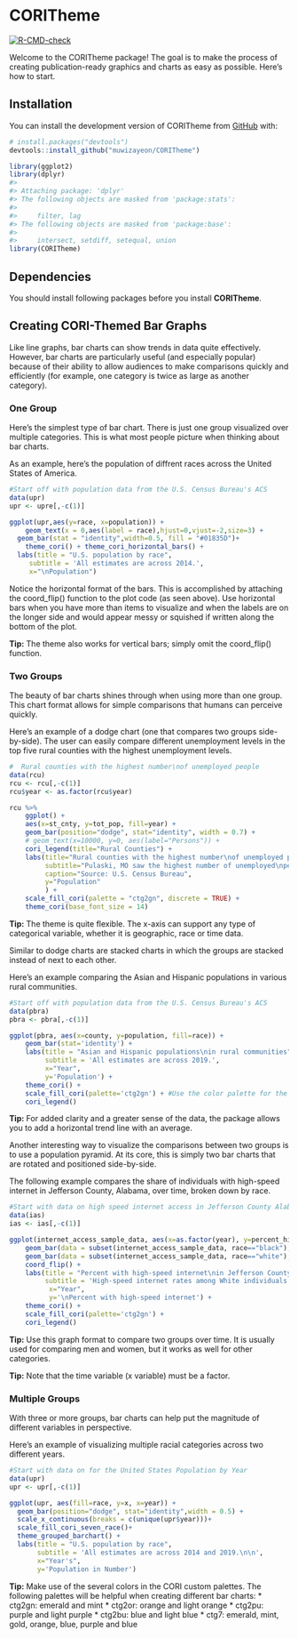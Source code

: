 
<!-- README.md is generated from README.Rmd. Please edit that file -->

# CORITheme

<!-- badges: start -->

[![R-CMD-check](https://github.com/muwizayeon/CORITheme/actions/workflows/R-CMD-check.yaml/badge.svg)](https://github.com/muwizayeon/CORITheme/actions/workflows/R-CMD-check.yaml)
<!-- badges: end -->


Welcome to the CORITheme package! The goal is to make the process of
creating publication-ready graphics and charts as easy as possible.
Here’s how to start.


## Installation

You can install the development version of CORITheme from
[GitHub](https://github.com/) with:

``` r
# install.packages("devtools")
devtools::install_github("muwizayeon/CORITheme")
```

``` r
library(ggplot2)
library(dplyr)
#> 
#> Attaching package: 'dplyr'
#> The following objects are masked from 'package:stats':
#> 
#>     filter, lag
#> The following objects are masked from 'package:base':
#> 
#>     intersect, setdiff, setequal, union
library(CORITheme)
```

## Dependencies

You should install following packages before you install **CORITheme**.

## Creating CORI-Themed Bar Graphs

Like line graphs, bar charts can show trends in data quite effectively.
However, bar charts are particularly useful (and especially popular)
because of their ability to allow audiences to make comparisons quickly
and efficiently (for example, one category is twice as large as another
category).

### One Group

Here’s the simplest type of bar chart. There is just one group
visualized over multiple categories. This is what most people picture
when thinking about bar charts.

As an example, here’s the population of diffrent races across the United
States of America.

``` r
#Start off with population data from the U.S. Census Bureau's ACS
data(upr)
upr <- upre[,-c(1)]

ggplot(upr,aes(y=race, x=population)) +
    geom_text(x = 0,aes(label = race),hjust=0,vjust=-2,size=3) +
  geom_bar(stat = "identity",width=0.5, fill = "#01835D")+
    theme_cori() + theme_cori_horizontal_bars() +
  labs(title = "U.S. population by race",
     subtitle = 'All estimates are across 2014.',
     x="\nPopulation") 
```

Notice the horizontal format of the bars. This is accomplished by
attaching the coord_flip() function to the plot code (as seen above).
Use horizontal bars when you have more than items to visualize and when
the labels are on the longer side and would appear messy or squished if
written along the bottom of the plot.

**Tip:** The theme also works for vertical bars; simply omit the
coord_flip() function.

### Two Groups

The beauty of bar charts shines through when using more than one group.
This chart format allows for simple comparisons that humans can perceive
quickly.

Here’s an example of a dodge chart (one that compares two groups
side-by-side). The user can easily compare different unemployment levels
in the top five rural counties with the highest unemployment levels.

``` r
#  Rural counties with the highest number\nof unemployed people
data(rcu)
rcu <- rcu[,-c(1)]
rcu$year <- as.factor(rcu$year)

rcu %>%
    ggplot() + 
    aes(x=st_cnty, y=tot_pop, fill=year) + 
    geom_bar(position="dodge", stat="identity", width = 0.7) + 
    # geom_text(x=10000, y=0, aes(label="Persons")) +
    cori_legend(title="Rural Counties") +
    labs(title="Rural counties with the highest number\nof unemployed people",
         subtitle="Pulaski, MO saw the highest number of unemployed\npeople in both 2014 and 2019.",
         caption="Source: U.S. Census Bureau",
         y="Population"
         ) +
    scale_fill_cori(palette = "ctg2gn", discrete = TRUE) +
    theme_cori(base_font_size = 14)
```

**Tip:** The theme is quite flexible. The x-axis can support any type of
categorical variable, whether it is geographic, race or time data.

Similar to dodge charts are stacked charts in which the groups are
stacked instead of next to each other.

Here’s an example comparing the Asian and Hispanic populations in
various rural communities.

``` r
#Start off with population data from the U.S. Census Bureau's ACS
data(pbra)
pbra <- pbra[,-c(1)]

ggplot(pbra, aes(x=county, y=population, fill=race)) + 
    geom_bar(stat='identity') +
    labs(title = "Asian and Hispanic populations\nin rural communities",
         subtitle = 'All estimates are across 2019.',
         x="Year", 
         y='Population') + 
    theme_cori() + 
    scale_fill_cori(palette='ctg2gn') + #Use the color palette for the two greens
    cori_legend()
```

**Tip:** For added clarity and a greater sense of the data, the package
allows you to add a horizontal trend line with an average.

Another interesting way to visualize the comparisons between two groups
is to use a population pyramid. At its core, this is simply two bar
charts that are rotated and positioned side-by-side.

The following example compares the share of individuals with high-speed
internet in Jefferson County, Alabama, over time, broken down by race.

``` r
#Start with data on high speed internet access in Jefferson County Alabama
data(ias)
ias <- ias[,-c(1)]

ggplot(internet_access_sample_data, aes(x=as.factor(year), y=percent_high_speed_internet, fill=race)) + 
    geom_bar(data = subset(internet_access_sample_data, race=="black"), stat = "identity") +
    geom_bar(data = subset(internet_access_sample_data, race=="white"), stat = "identity", aes(y=-percent_high_speed_internet)) + 
    coord_flip() +
    labs(title = "Percent with high-speed internet\nin Jefferson County, AL",
         subtitle = 'High-speed internet rates among White individuals were\nalmost double what they were among Black individuals.',
          x="Year", 
          y='\nPercent with high-speed internet') +
    theme_cori() + 
    scale_fill_cori(palette='ctg2gn') + 
    cori_legend()
```

**Tip:** Use this graph format to compare two groups over time. It is
usually used for comparing men and women, but it works as well for other
categories.

**Tip:** Note that the time variable (x variable) must be a factor.

### Multiple Groups

With three or more groups, bar charts can help put the magnitude of
different variables in perspective.

Here’s an example of visualizing multiple racial categories across two
different years.

``` r
#Start with data on for the United States Population by Year
data(upr)
upr <- upr[,-c(1)]

ggplot(upr, aes(fill=race, y=x, x=year)) + 
  geom_bar(position="dodge", stat="identity",width = 0.5) +
  scale_x_continuous(breaks = c(unique(upr$year)))+
  scale_fill_cori_seven_race()+
  theme_grouped_barchart() +
  labs(title = "U.S. population by race",
       subtitle = 'All estimates are across 2014 and 2019.\n\n',
       x="Year's",
       y='Population in Number') 
```

**Tip:** Make use of the several colors in the CORI custom palettes. The
following palettes will be helpful when creating different bar charts:
\* ctg2gn: emerald and mint \* ctg2or: orange and light orange \*
ctg2pu: purple and light purple \* ctg2bu: blue and light blue \* ctg7:
emerald, mint, gold, orange, blue, purple and blue
